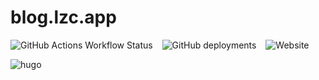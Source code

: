 # blog.lzc.app

![GitHub Actions Workflow Status](https://img.shields.io/github/actions/workflow/status/lzcapp/blog.lzc.app/blank.yml?style=for-the-badge) &ensp; ![GitHub deployments](https://img.shields.io/github/deployments/lzcapp/blog.lzc.app/github-pages?style=for-the-badge) &ensp; ![Website](https://img.shields.io/website?url=https%3A%2F%2Fblog.lzc.app%2F&style=for-the-badge&label=blog.lzc.app)

![hugo](https://github.com/lzcapp/blog.lzc.app/assets/12462465/a0a50cd3-0a70-4d90-bcae-28aae4958076)
